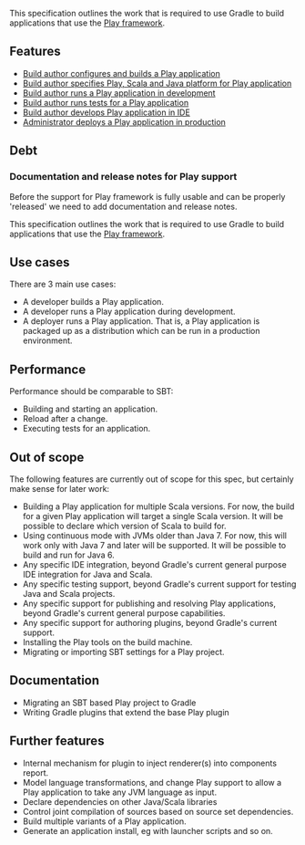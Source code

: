 This specification outlines the work that is required to use Gradle to build applications that use the [Play framework](http://www.playframework.com).

## Features

- [Build author configures and builds a Play application](build-play-application)
- [Build author specifies Play, Scala and Java platform for Play application](specify-target-platform)
- [Build author runs a Play application in development](run-play-application)
- [Build author runs tests for a Play application](test-play-application)
- [Build author develops Play application in IDE](develop-play-application)
- [Administrator deploys a Play application in production](publish-and-deploy)

## Debt

### Documentation and release notes for Play support

Before the support for Play framework is fully usable and can be properly 'released' we need to add documentation and release notes.

This specification outlines the work that is required to use Gradle to build applications that use the [Play framework](http://www.playframework.com).

## Use cases

There are 3 main use cases:

- A developer builds a Play application.
- A developer runs a Play application during development.
- A deployer runs a Play application. That is, a Play application is packaged up as a distribution which can be run in a production environment.

## Performance

Performance should be comparable to SBT:

- Building and starting an application.
- Reload after a change.
- Executing tests for an application.

## Out of scope

The following features are currently out of scope for this spec, but certainly make sense for later work:

- Building a Play application for multiple Scala versions. For now, the build for a given Play application will target a single Scala version.
  It will be possible to declare which version of Scala to build for.
- Using continuous mode with JVMs older than Java 7. For now, this will work only with Java 7 and later will be supported. It will be possible to build and run for Java 6.
- Any specific IDE integration, beyond Gradle's current general purpose IDE integration for Java and Scala.
- Any specific testing support, beyond Gradle's current support for testing Java and Scala projects.
- Any specific support for publishing and resolving Play applications, beyond Gradle's current general purpose capabilities.
- Any specific support for authoring plugins, beyond Gradle's current support.
- Installing the Play tools on the build machine.
- Migrating or importing SBT settings for a Play project.

## Documentation

- Migrating an SBT based Play project to Gradle
- Writing Gradle plugins that extend the base Play plugin

## Further features

- Internal mechanism for plugin to inject renderer(s) into components report.
- Model language transformations, and change Play support to allow a Play application to take any JVM language as input.
- Declare dependencies on other Java/Scala libraries
- Control joint compilation of sources based on source set dependencies.
- Build multiple variants of a Play application.
- Generate an application install, eg with launcher scripts and so on.
